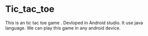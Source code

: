 # Tic_tac_toe
This is an tic tac toe game . Devloped in Android studio. It use java language.
We can play this game in any android device.


